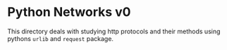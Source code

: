 # Python Networks v0

This directory deals with studying http protocols and their methods using pythons `urlib` and `request` package.
